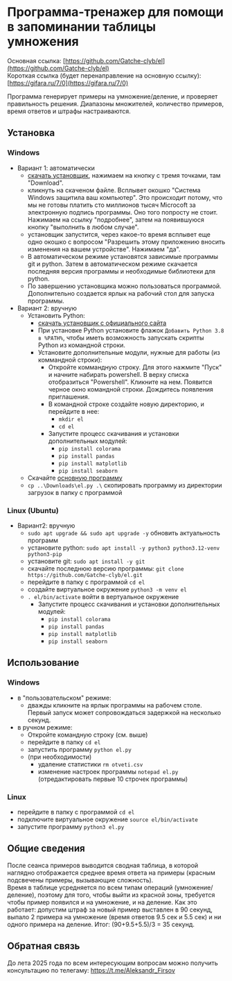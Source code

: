 # Программа-тренажер для помощи в запоминании таблицы умножения

Основная ссылка: [https://github.com/Gatche-clyb/el](https://github.com/Gatche-clyb/el)  
Короткая ссылка (будет перенаправление на основную ссылку): [https://gifara.ru/7/0](https://gifara.ru/7/0)  
  
Программа генерирует примеры на умножение/деление, и проверяет правильность решения. Диапазоны множителей, количество примеров, время ответов и штрафы настраиваются.

## Установка

### Windows
* Вариант 1: автоматически
    * [скачать установщик](https://github.com/Gatche-clyb/el/blob/4d91c93a78f12929c520c4e87d8dc6f293b53fc6/install.bat), нажимаем на кнопку с тремя точками, там  "Download".
    * кликнуть на скаченом файле. Всплывет окошко "Система Windows защитила ваш компьютер". Это происходит потому, что мы не готовы платить сто миллионов тысяч Microcoft за электронную подпись программы. Оно того попросту не стоит. Нажимаем на ссылку "подробнее", затем на появившуюся кнопку "выполнить в любом случае".
    * установщик запустится, через какое-то время всплывет еще одно окошко с вопросом "Разрешить этому приложению вносить изменения на вашем устройстве". Нажимаем "да".
    * В автоматическом режиме установятся зависимые программы git и python. Затем в автоматическом режиме скачается последняя версия программы и необходимые библиотеки для python.
    * По завершению установщика можно пользоваться программой. Дополнительно создается ярлык на рабочий стол для запуска программы.
* Вариант 2: вручную
    * Установить Python:
        * [скачать установщик с официального сайта](https://www.python.org/downloads/windows/ "желательно выбрать последнюю стабильную версию")
        * При установке Python установите флажок `Добавить Python 3.8 в %PATH%`, чтобы иметь возможность запускать скрипты Python из командной строки.
        * Установите дополнительные модули, нужные для работы (из коммандной строки):
            * Откройте коммандную строку. Для этого нажмите "Пуск" и начните набирать powershell. В верху списка отобразиться "Powershell". Кликните на нем. Появится черное окно командной строки. Дождитесь появления приглашения.
            * В командной строке создайте новую директорию, и перейдите в нее:
                * `mkdir el`
                * `cd el`
            * Запустите процесс скачивания и установки дополнительных модулей:
                * `pip install colorama`
                * `pip install pandas`
                * `pip install matplotlib`
                * `pip install seaborn`
    * Скачайте [основную программу](https://github.com/Gatche-clyb/el/blob/main/el.py)
    * `cp ..\Downloads\el.py .\` скопировать программу из директории загрузок в папку с программой
<!--- Многострочный комменарий -->
### Linux (Ubuntu)
* Вариант2: вручную
    * `sudo apt upgrade && sudo apt upgrade -y` обновить актуальность программ
    * установите python: `sudo apt install -y python3 python3.12-venv python3-pip`
    * установите git: `sudo apt install -y git`
    * скачайте последнюю версию программы: `git clone https://github.com/Gatche-clyb/el.git`
    * перейдите в папку с программой `cd el`
    * создайте виртуальное окружение `python3 -m venv el`
    * `. el/bin/activate` войти в вертуальное окружение
        * Запустите процесс скачивания и установки дополнительных модулей:
            * `pip install colorama`
            * `pip install pandas`
            * `pip install matplotlib`
            * `pip install seaborn`

## Использование

### Windows
* в "пользовательском" режиме:
    * дважды кликните на ярлык программы на рабочем столе. Первый запуск может сопровождаться задержкой на несколько секунд.
* в ручном режиме:
    * Откройте командную строку (см. выше)
    * перейдите в папку `cd el`
    * запустить программу `python el.py`
    * (при необходимости)
        * удаление статистики `rm otveti.csv`
        * изменение настроек программы `notepad el.py` (отредактировать первые 10 строчек программы)

### Linux


* перейдите в папку с программой `cd el`
* подключите виртуальное окружение `source el/bin/activate`
* запустите программу `python3 el.py`

## Общие сведения

После сеанса примеров выводится сводная таблица, в которой наглядно отображается среднее время ответа на примеры (красным подсвечены примеры, вызывающие сложность).  
Время в таблице усредняется по всем типам операций (умножение/деление), поэтому для того, чтобы выйти из красной зоны, требуется чтобы пример появился и на умножение, и на деление. Как это работает: допустим штраф за новый пример выставлен в 90 секунд, выпало 2 примера на умножение (время ответов 9.5 сек и 5.5 сек) и ни одного примера на деление. Итог: (90+9.5+5.5)/3 = 35 секунд.

## Обратная связь

До лета 2025 года по всем интересующим вопросам можно получить консультацию по телегаму: https://t.me/Aleksandr_Firsov
